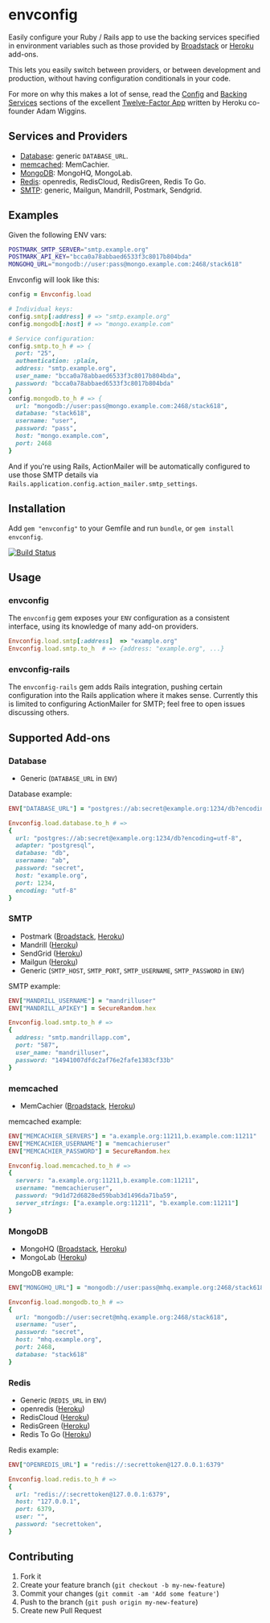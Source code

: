 # envconfig

Easily configure your Ruby / Rails app to use the backing services specified in
environment variables such as those provided by [Broadstack][broadstack] or
[Heroku][heroku_addons] add-ons.

This lets you easily switch between providers, or between development and production,
without having configuration conditionals in your code.

For more on why this makes a lot of sense, read the [Config][12config] and
[Backing Services][12bs] sections of the excellent [Twelve-Factor App][12factor]
written by Heroku co-founder Adam Wiggins.


## Services and Providers

* [Database](#database): generic `DATABASE_URL`.
* [memcached](#memcached): MemCachier.
* [MongoDB](#mongodb): MongoHQ, MongoLab.
* [Redis](#redis): openredis, RedisCloud, RedisGreen, Redis To Go.
* [SMTP](#smtp): generic, Mailgun, Mandrill, Postmark, Sendgrid.


## Examples

Given the following ENV vars:

```sh
POSTMARK_SMTP_SERVER="smtp.example.org"
POSTMARK_API_KEY="bcca0a78abbaed6533f3c8017b804bda"
MONGOHQ_URL="mongodb://user:pass@mongo.example.com:2468/stack618"
```

Envconfig will look like this:

```ruby
config = Envconfig.load

# Individual keys:
config.smtp[:address] # => "smtp.example.org"
config.mongodb[:host] # => "mongo.example.com"

# Service configuration:
config.smtp.to_h # => {
  port: "25",
  authentication: :plain,
  address: "smtp.example.org",
  user_name: "bcca0a78abbaed6533f3c8017b804bda",
  password: "bcca0a78abbaed6533f3c8017b804bda"
}
config.mongodb.to_h # => {
  url: "mongodb://user:pass@mongo.example.com:2468/stack618",
  database: "stack618",
  username: "user",
  password: "pass",
  host: "mongo.example.com",
  port: 2468
}
```

And if you're using Rails, ActionMailer will be automatically configured
to use those SMTP details via `Rails.application.config.action_mailer.smtp_settings`.


## Installation

Add `gem "envconfig"` to your Gemfile and run `bundle`,
or `gem install envconfig`.

[![Build Status](https://travis-ci.org/broadstack/envconfig.png?branch=master)](https://travis-ci.org/broadstack/envconfig)

## Usage

### envconfig

The `envconfig` gem exposes your `ENV` configuration as a consistent interface,
using its knowledge of many add-on providers.

```ruby
Envconfig.load.smtp[:address]  => "example.org"
Envconfig.load.smtp.to_h  # => {address: "example.org", ...}
```

### envconfig-rails

The `envconfig-rails` gem adds Rails integration, pushing certain configuration
into the Rails application where it makes sense. Currently this is limited to
configuring ActionMailer for SMTP; feel free to open issues discussing others.


## Supported Add-ons

### Database

* Generic (`DATABASE_URL` in `ENV`)

Database example:

```ruby
ENV["DATABASE_URL"] = "postgres://ab:secret@example.org:1234/db?encoding=utf-8"

Envconfig.load.database.to_h # =>
{
  url: "postgres://ab:secret@example.org:1234/db?encoding=utf-8",
  adapter: "postgresql",
  database: "db",
  username: "ab",
  password: "secret",
  host: "example.org",
  port: 1234,
  encoding: "utf-8"
}


```


### SMTP

* Postmark ([Broadstack](https://broadstack.com/addons/postmark), [Heroku](https://addons.heroku.com/postmark))
* Mandrill ([Heroku](https://addons.heroku.com/mandrill))
* SendGrid ([Heroku](https://addons.heroku.com/sendgrid))
* Mailgun ([Heroku](https://address.Heroku.com/mailgun))
* Generic (`SMTP_HOST`, `SMTP_PORT`, `SMTP_USERNAME`, `SMTP_PASSWORD` in `ENV`)

SMTP example:

```ruby
ENV["MANDRILL_USERNAME"] = "mandrilluser"
ENV["MANDRILL_APIKEY"] = SecureRandom.hex

Envconfig.load.smtp.to_h # =>
{
  address: "smtp.mandrillapp.com",
  port: "587",
  user_name: "mandrilluser",
  password: "14941007dfdc2af76e2fafe1383cf33b"
}
```

### memcached

* MemCachier ([Broadstack](https://broadstack.com/addons/memcachier), [Heroku](https://addons.heroku.com/memcachier))

memcached example:

```ruby
ENV["MEMCACHIER_SERVERS"] = "a.example.org:11211,b.example.com:11211"
ENV["MEMCACHIER_USERNAME"] = "memcachieruser"
ENV["MEMCACHIER_PASSWORD"] = SecureRandom.hex

Envconfig.load.memcached.to_h # =>
{
  servers: "a.example.org:11211,b.example.com:11211",
  username: "memcachieruser",
  password: "9d1d72d6828ed59bab3d1496da71ba59",
  server_strings: ["a.example.org:11211", "b.example.com:11211"]
}
```


### MongoDB

* MongoHQ ([Broadstack](https://broadstack.com/addons/mongohq), [Heroku](https://addons.heroku.com/mongohq))
* MongoLab ([Heroku](https://addons.heroku.com/mongolab))

MongoDB example:

```ruby
ENV["MONGOHQ_URL"] = "mongodb://user:pass@mhq.example.org:2468/stack618"

Envconfig.load.mongodb.to_h # =>
{
  url: "mongodb://user:secret@mhq.example.org:2468/stack618",
  username: "user",
  password: "secret",
  host: "mhq.example.org",
  port: 2468,
  database: "stack618"
}
```


### Redis

* Generic (`REDIS_URL` in `ENV`)
* openredis ([Heroku](https://addons.heroku.com/openredis))
* RedisCloud ([Heroku](https://addons.heroku.com/rediscloud))
* RedisGreen ([Heroku](https://addons.heroku.com/redisgreen))
* Redis To Go ([Heroku](https://addons.heroku.com/redistogo))

Redis example:

```ruby
ENV["OPENREDIS_URL"] = "redis://:secrettoken@127.0.0.1:6379"

Envconfig.load.redis.to_h # =>
{
  url: "redis://:secrettoken@127.0.0.1:6379",
  host: "127.0.0.1",
  port: 6379,
  user: "",
  password: "secrettoken",
}
```


## Contributing

1. Fork it
2. Create your feature branch (`git checkout -b my-new-feature`)
3. Commit your changes (`git commit -am 'Add some feature'`)
4. Push to the branch (`git push origin my-new-feature`)
5. Create new Pull Request


[backing_services]: http://12factor.net/backing-services
[broadstack]: https://broadstack.com
[heroku_addons]: https://addons.heroku.com/
[12factor]: http://12factor.net/
[12config]: http://12factor.net/config
[12bs]: http://12factor.net/backing-services
